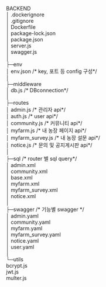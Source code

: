 BACKEND  
│  .dockerignore  
│  .gitignore  
│  Dockerfile  
│  package-lock.json  
│  package.json  
│  server.js  
│  swagger.js  
│  
├─env  
│      env.json /* key, 포트 등 config 구성*/  
│  
├─middleware  
│      db.js  /* DBconnection*/  
│  
├─routes  
│      admin.js  /* 관리자 api*/  
│      auth.js /* user api*/  
│      community.js /* 커뮤니티 api*/  
│      myfarm.js /* 내 농장 페이지 api*/  
│      myfarm_survey.js /* 내 농장 설문 api*/  
│      notice.js /* 문의 및 공지게시판  api*/  
│  
├─sql /* router 별 sql query*/  
│      admin.xml  
│      community.xml  
│      base.xml  
│      myfarm.xml  
│      myfarm_survey.xml  
│      notice.xml  
│  
├─swagger /* 기능별 swagger */  
│      admin.yaml  
│      community.yaml  
│      myfarm.yaml  
│      myfarm_survey.yaml  
│      notice.yaml  
│      user.yaml  
│  
└─utils  
        bcrypt.js  
        jwt.js  
       multer.js  
